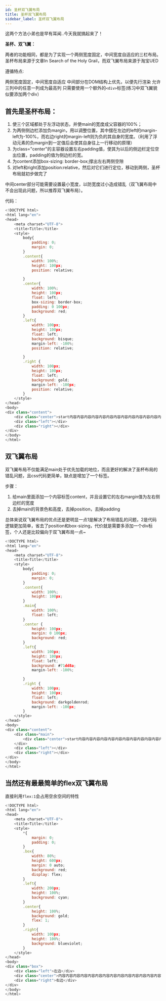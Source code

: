 ```yaml
---
id: 圣杯双飞翼布局
title: 圣杯双飞翼布局
sidebar_label: 圣杯双飞翼布局
---
```


这两个方法小弟也是早有耳闻..今天我就搞起来了！

**圣杯、双飞翼：**

两者的功能相同，都是为了实现一个两侧宽度固定，中间宽度自适应的三栏布局。
圣杯布局来源于文章In Search of the Holy Grail，而双飞翼布局来源于淘宝UED

遵循特点:

 两侧宽度固定，中间宽度自适应
 中间部分在DOM结构上优先，以便先行渲染
 允许三列中的任意一列成为最高列
 只需要使用一个额外的`<div>`标签(练习中双飞翼貌似要添加两个div）


## 首先是圣杯布局：

 1. 使三个区域都处于左浮动状态，并使main的宽度成父容器的100%；
 2.  为两侧侧边栏添加负margin，用以调整位置，其中摆在左边的left的margin-left为-100%，而右边right的margin-left则为负的其自身的宽度。（利用了浮动元素的负margin到一定值后会使其自身往上一行移动的原理）
 3.  为class="center"的主容器设置左右padding值，使其为以后的侧边栏定位空出位置，padding的值为侧边栏的宽。
 4. 为content添加box-sizing: border-box;撑出左右两侧空隙
 5.  对left和right添加position:relative，然后对它们进行定位，移动到两侧，圣杯布局就初步做完了

中间center部分可能需要设置最小宽度，以防宽度过小造成错乱（双飞翼布局中不会出现此问题，所以推荐双飞翼布局）。

代码：

```javascript
<!DOCTYPE html>
<html lang="en">
<head>
    <meta charset="UTF-8">
    <title>Title</title>
    <style>
        body{
            padding: 0;
            margin: 0;
        }
        .content{
            width: 100%;
            height: 100px;
            position: relative;

        }
        .center{
            width: 100%;
            height: 100px;
            float: left;
            box-sizing: border-box;
            padding: 0 100px;
            background: red;
        }
        .left{
            width: 100px;
            height: 100px;
            float: left;
            background: bisque;
            margin-left: -100%;
            position: relative;

        }
        .right {
            width: 100px;
            height: 100px;
            float: left;
            background: gold;
            margin-left: -100px;
            position: relative;
        }
    </style>
</head>
<body>
<div class="content">
    <div class="center">start内容内容内容内容内容内容内容内容内容内容内容内容内容内容内容内容内容内容内容内容内容内容内容内容内容内容内容内容内容内容内容内容内容内容内容内容内容内容内容内容内容内容内容内容内容内容内容内容内容内容内容内容end</div>
    <div class="left"></div>
    <div class="right"></div>
</div>
</body>
</html>
```


## 双飞翼布局

双飞翼布局不仅能满足main处于优先加载的地位，而且更好的解决了圣杯布局的错乱问题，且css代码更简单，缺点是增加了一个标签。

步骤：

 1. 给main里面添加一个内容标签content，并且设置它的左右margin值为左右侧边栏的宽度
 2. 去掉main的背景色和高度，去掉position，去掉padding
 
 总体来说双飞翼布局的优点还是更明显一点1是解决了布局错乱的问题，2是代码逻辑更加简单，省去了position和box-sizing，代价就是需要多添加一个div标签，个人还是比较偏向于双飞翼布局一点~

```javascript
<!DOCTYPE html>
<html lang="en">
<head>
    <meta charset="UTF-8">
    <title>Title</title>
    <style>
        body{
            padding: 0;
            margin: 0;
        }
        .content{
            width: 100%;
            height: 100px;
        }
        .main{
            width: 100%;
            float: left;
        }
        .center {
            height: 100px;
            margin: 0 100px;
            background: red;
        }
        .left{
            width: 100px;
            height: 100px;
            float: left;
            background: #71dd8a;
            margin-left: -100%;

        }
        .right {
            width: 100px;
            height: 100px;
            float: left;
            background: darkgoldenrod;
            margin-left: -100px;
        }
    </style>
</head>
<body>
<div class="content">
    <div class="main">
        <div class="center">start内容内容内容内容内容内容内容内容内容内容内容内容内容内容内容内容内容内容内容内容内容内容内容内容内容内容内容内容内容内容内容内容内容内容内容内容内容内容内容内容内容内容内容内容内容内容内容内容内容内容内容内容end</div>
    </div>
    <div class="left"></div>
    <div class="right"></div>
</div>
</body>
</html>
```

## 当然还有最最简单的flex双飞翼布局

直接利用`flex:1`会占用空余空间的特性
```javascript
<!DOCTYPE html>
<html lang="en">
<head>
    <meta charset="UTF-8">
    <title>Title</title>
    <style>
        *{
            margin: 0;
            padding: 0;
        }
        .box{
            width: 80%;
            height: 600px;
            margin: 0 auto;
            background: red;
            display: flex;
        }
        .left{
            width: 200px;
            height: 100%;
            background: cyan;
        }
        .center{
            height: 100%;
            background: gold;
            flex: 1;
        }
        .right{
            width: 100px;
            height: 100%;
            background: blueviolet;
        }
    </style>
</head>
<body>
<div class="box">
    <div class="left">左边</div>
    <div class="center">内容内容内容内容内容内容内容内容内容内容内容内容内容内容内容内容内容内容内容内容内容内容内容内容内容内容内容内容内容内容内容内容内容内容内容内容内容内容内容内容内容内容内容内容内容内容内容内容内容内容内容内容end</div>
    <div class="right">右边</div>
</div>
</body>
</html>
```
